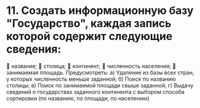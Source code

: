 # 11.	 Создать информационную базу "Государство", каждая запись которой содержит следующие сведения:
	название;
	столица;
	континент;
	численность населения;
	занимаемая площадь.
Предусмотреть:
а) Удаление из базы всех стран, у которых численность меньше заданной;
б) Поиск по названию столицы;
в) Поиск по занимаемой площади свыше заданной;
г) Выдачу сведений о государствах заданного континента с выбором способа сортировки (по названию, по площади, по населению)
